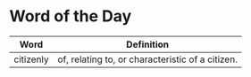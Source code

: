 # Word of the Day

|Word|Definition|
|---|---|
|citizenly|of, relating to, or characteristic of a citizen.|